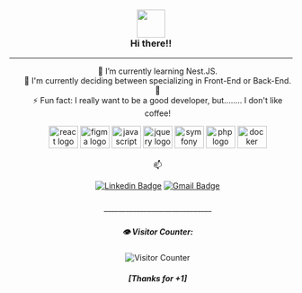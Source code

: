 <!--
**gabrielroot/gabrielroot** is a ✨ _special_ ✨ repository because its `README.md` (this file) appears on your GitHub profile.

Here are some ideas to get you started:

- 🔭 I’m currently working on ...
- 🌱 I’m currently learning ...
- 👯 I’m looking to collaborate on ...
- 🤔 I’m looking for help with ...
- 💬 Ask me about ...
- 📫 How to reach me: ...
- 😄 Pronouns: ...
- ⚡ Fun fact: ...
-->

 <h3 align="center"> 
  <img src="https://media.giphy.com/media/3oz8xSjBmD1ZyELqW4/giphy.gif" width="50"> 
 <br>
 Hi there!! 
</h3> 

_____



<ul align="center">

 🌱 I’m currently learning Nest.JS. <br>
 🔭 I'm currently deciding between specializing in Front-End or Back-End. 🤯<br>
 ⚡ Fun fact: I really want to be a good developer, but........ I don't like coffee!<br>
 <div align="center">
  <img src="https://cdn.jsdelivr.net/gh/devicons/devicon/icons/react/react-original.svg" height="40" width="52" alt="react logo"  />
  <img src="https://cdn.jsdelivr.net/gh/devicons/devicon/icons/figma/figma-original.svg" height="40" width="52" alt="figma logo"  />
  <img src="https://cdn.jsdelivr.net/gh/devicons/devicon/icons/javascript/javascript-original.svg" height="40" width="52" alt="javascript logo"  />
  <img src="https://cdn.jsdelivr.net/gh/devicons/devicon/icons/jquery/jquery-original.svg" height="40" width="52" alt="jquery logo"  />
  <img src="https://cdn.jsdelivr.net/gh/devicons/devicon/icons/symfony/symfony-original.svg" height="40" width="52" alt="symfony logo"  />
  <img src="https://cdn.jsdelivr.net/gh/devicons/devicon/icons/php/php-original.svg" height="40" width="52" alt="php logo"  />
  <img src="https://cdn.jsdelivr.net/gh/devicons/devicon/icons/docker/docker-original.svg" height="40" width="52" alt="docker logo"  />
</div>
 <br>
 📫 
 

[![Linkedin Badge](https://img.shields.io/badge/-LinkedIn-blue?style=flat-square&logo=Linkedin&logoColor=white&link=link_do_seu_perfil_no_linkedin)](https://www.linkedin.com/in/gabriel-rwx/)
[![Gmail Badge](https://img.shields.io/badge/-Gmail-c14438?style=flat-square&logo=Gmail&logoColor=white&link=mailto:seu_email)](mailto:gabrielfer.s88@gmail.com)

###
 
<div>
  ______________________________
</div> 
 
##### <h5>👁️ Visitor Counter: </h5>
![Visitor Counter](https://profile-counter.glitch.me/gabrielroot/count.svg)
##### [Thanks for +1]
 
<!--
  ![Your Repository's Stats](https://github-readme-stats.vercel.app/api?username=gabrielroot&show_icons=true&theme=vision-friendly-dark)
-->
 

 
 
 
<!-- ![Your Repository's Stats](https://github-readme-stats.vercel.app/api/top-langs/?username=gabrielroot&layout=compact&theme=blue-green)
<p align="center">Thanks for visiting.</p></br> -->




<!-- A custom pin
<a href="https://github.com/gabrielroot/rootflix">
<img align="center" src="https://github-readme-stats.vercel.app/api/pin/?username=gabrielroot&repo=rootflix&theme=outrun" />
</a>
-->
<!--
  <img align="center" width="200" height="200" src="https://viverdeblog.com/wp-content/uploads/2017/03/thumbnail-hashtag.png">
-->
</ul>
